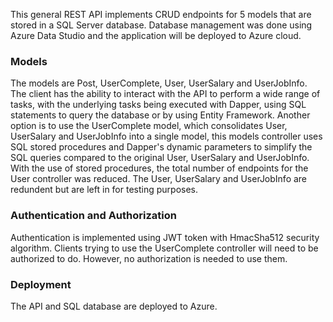 This general REST API implements CRUD endpoints for 5 models that are stored in a SQL Server database. Database management was done using Azure Data Studio and the application will be deployed to Azure cloud.

### Models
The models are Post, UserComplete, User, UserSalary and UserJobInfo. The client has the ability to interact with the API to perform a wide range of tasks, with the underlying tasks being executed with Dapper, using SQL statements to query the database or by using Entity Framework. Another option is to use the UserComplete model, which consolidates User, UserSalary and UserJobInfo into a single model, this models controller uses SQL stored procedures and Dapper's dynamic parameters to simplify the SQL queries compared to the original User, UserSalary and UserJobInfo. With the use of stored procedures, the total number of endpoints for the User controller was reduced. The User, UserSalary and UserJobInfo are redundent but are left in for testing purposes.

### Authentication and Authorization
Authentication is implemented using JWT token with HmacSha512 security algorithm. Clients trying to use the UserComplete controller will need to be authorized to do. However, no authorization is needed to use them.

### Deployment
The API and SQL database are deployed to Azure.
